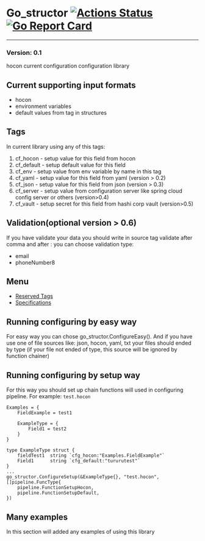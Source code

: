 # Go_structor [![Actions Status](https://github.com/goreflect/go_structor/workflows/CI_dev/badge.svg)](https://github.com/goreflect/go_structor/actions?query=workflow%3ACI_dev) [![Go Report Card](https://goreportcard.com/badge/github.com/goreflect/go_structor)](https://goreportcard.com/report/github.com/goreflect/go_structor)
____
### Version: 0.1

hocon current configuration configuration library

## Current supporting input formats

- hocon
- environment variables
- default values from tag in structures

## Tags

In current library using any of this tags:

1. cf_hocon - setup value for this field from hocon
2. cf_default - setup default value for this field
3. cf_env - setup value from env variable by name in this tag
4. cf_yaml - setup value for this field from yaml (version > 0.2)
5. cf_json - setup value for this field from json (version > 0.3)
6. cf_server - setup value from configuration server like spring cloud config server or others (version>0.4)
7.  cf_vault - setup secret for this field from hashi corp vault (version>0.5)

## Validation(optional version > 0.6)

If you have validate your data you should write in source tag validate after comma and after : you can choose validation type: 
- email
- phoneNumber8

## Menu

- [Reserved Tags](https://github.com/goreflect/go_structor/blob/master/tags)
- [Specifications](https://github.com/goreflect/go_structor/blob/master/specifications)

## Running configuring by easy way

For easy way you can chose go_structor.ConfigureEasy(). And if you have use one of file sources like: json, hocon, yaml, txt your files should ended by type (if your file not ended of type, this source will be ignored by function chainer)

## Running configuring by setup way

For this way you should set up chain functions will used in configuring pipeline. For example: 
`test.hocon`
```hocon
Examples = {
    FieldExample = test1

    ExampleType = {
        Field1 = test2
    }
}
```

```golang
type ExampleType struct {
    fieldTest1  string `cfg_hocon:"Examples.FieldExample"`
    Field1      string `cfg_default:"tururutest"`
}
...
go_structor.ConfigureSetup(&ExampleType{}, "test.hocon", []pipeline.FuncType{
    pipeline.FunctionSetupHocon,
    pipeline.FunctionSetupDefault,
})

```


## Many examples

In this section will added any examples of using this library